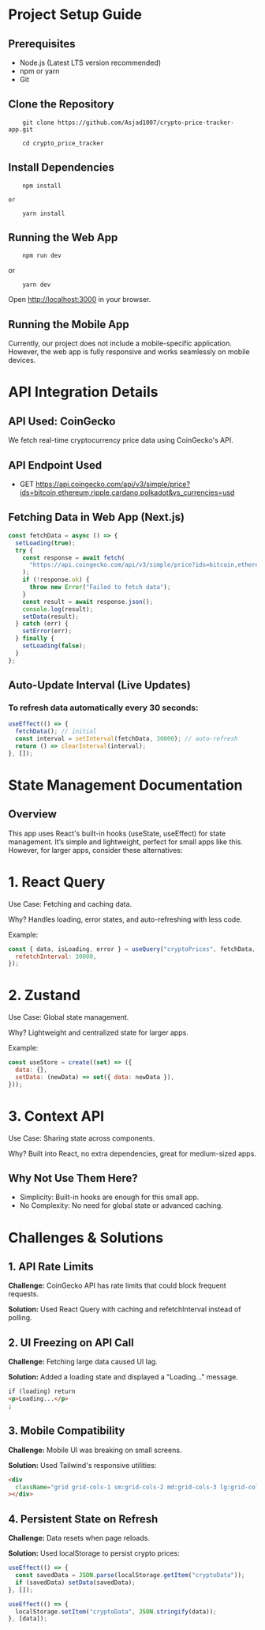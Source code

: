 

# Project Setup Guide

## Prerequisites

- Node.js (Latest LTS version recommended)
- npm or yarn
- Git

## Clone the Repository

```
    git clone https://github.com/Asjad1007/crypto-price-tracker-app.git

    cd crypto_price_tracker
```

## Install Dependencies

```
    npm install
```

    or

```
    yarn install
```

## Running the Web App

```
    npm run dev
```

or

```
    yarn dev
```

Open [http://localhost:3000](http://localhost:3000) in your browser.

## Running the Mobile App

Currently, our project does not include a mobile-specific application. However, the web app is fully responsive and works seamlessly on mobile devices.




# API Integration Details

## API Used: CoinGecko

We fetch real-time cryptocurrency price data using CoinGecko's API.

## API Endpoint Used

- GET https://api.coingecko.com/api/v3/simple/price?ids=bitcoin,ethereum,ripple,cardano,polkadot&vs_currencies=usd

## Fetching Data in Web App (Next.js)

```js
const fetchData = async () => {
  setLoading(true);
  try {
    const response = await fetch(
      "https://api.coingecko.com/api/v3/simple/price?ids=bitcoin,ethereum,ripple,cardano,polkadot&vs_currencies=usd"
    );
    if (!response.ok) {
      throw new Error("Failed to fetch data");
    }
    const result = await response.json();
    console.log(result);
    setData(result);
  } catch (err) {
    setError(err);
  } finally {
    setLoading(false);
  }
};
```

## Auto-Update Interval (Live Updates)

### To refresh data automatically every 30 seconds:

```js
useEffect(() => {
  fetchData(); // initial
  const interval = setInterval(fetchData, 30000); // auto-refresh
  return () => clearInterval(interval);
}, []);
```



# State Management Documentation

## Overview

This app uses React's built-in hooks (useState, useEffect) for state management. It’s simple and lightweight, perfect for small apps like this. However, for larger apps, consider these alternatives:

# 1. React Query

Use Case: Fetching and caching data.

Why? Handles loading, error states, and auto-refreshing with less code.

Example:

```js
const { data, isLoading, error } = useQuery("cryptoPrices", fetchData, {
  refetchInterval: 30000,
});
```

# 2. Zustand

Use Case: Global state management.

Why? Lightweight and centralized state for larger apps.

Example:

```js
const useStore = create((set) => ({
  data: {},
  setData: (newData) => set({ data: newData }),
}));
```

# 3. Context API

Use Case: Sharing state across components.

Why? Built into React, no extra dependencies, great for medium-sized apps.

## Why Not Use Them Here?

- Simplicity: Built-in hooks are enough for this small app.
- No Complexity: No need for global state or advanced caching.




# Challenges & Solutions

## 1. API Rate Limits

**Challenge:** CoinGecko API has rate limits that could block frequent requests.

**Solution:** Used React Query with caching and refetchInterval instead of polling.

## 2. UI Freezing on API Call

**Challenge:** Fetching large data caused UI lag.

**Solution:** Added a loading state and displayed a "Loading..." message.

```html
if (loading) return
<p>Loading...</p>
;
```

## 3. Mobile Compatibility

**Challenge:** Mobile UI was breaking on small screens.

**Solution:** Used Tailwind's responsive utilities:

```html
<div
  className="grid grid-cols-1 sm:grid-cols-2 md:grid-cols-3 lg:grid-cols-4"
></div>
```

## 4. Persistent State on Refresh

**Challenge:** Data resets when page reloads.

**Solution:** Used localStorage to persist crypto prices:

```js
useEffect(() => {
  const savedData = JSON.parse(localStorage.getItem("cryptoData"));
  if (savedData) setData(savedData);
}, []);

useEffect(() => {
  localStorage.setItem("cryptoData", JSON.stringify(data));
}, [data]);
```
